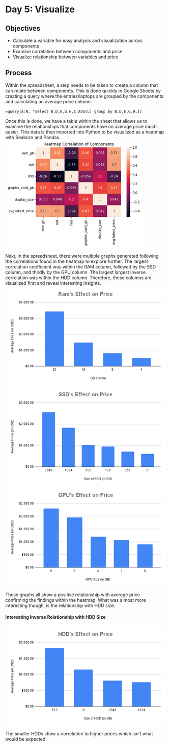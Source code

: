 # Day 5: Visualize
## Objectives
* Calculate a variable for easy analysis and visualization across components
* Examine correlation between components and price
* Visualize relationship between variables and price

## Process
Within the spreadsheet, a step needs to be taken to create a column that can relate between components. This is done quickly in Google Sheets by creating a query where the entries/laptops are grouped by the components and calculating an average price column.
```
=query(A:N, "select B,D,E,G,H,I,AVG(L) group by B,D,E,G,H,I)
```
Once this is done, we have a table within the sheet that allows us to examine the relationships that components have on average price much easier. This data is then imported into Python to be visualized as a heatmap with Seaborn and Pandas.
![Heatmap of Components vs. Average Price](https://github.com/jbean1597/PersonalPortfolio/blob/main/DataAnalytics/YearInCode/Week1/img/Corr_heatmap1.png)

Next, in the spreadsheet, there were multiple graphs generated following the correlations found in the heatmap to explore further. The largest correlation coefficient was within the RAM column, followed by the SSD column, and thirdly by the GPU column. The largest largest inverse correlation was within the HDD column. Therefore, these columns are visualized first and reveal interesting insights.
![RAM Size vs Average Price](https://github.com/jbean1597/PersonalPortfolio/blob/main/DataAnalytics/YearInCode/Week1/img/Ram's%20Effect%20on%20Price.png)
![SSD Size vs Average Price](https://github.com/jbean1597/PersonalPortfolio/blob/main/DataAnalytics/YearInCode/Week1/img/SSD's%20Effect%20on%20Price.png)
![GPU Size vs Average Price](https://github.com/jbean1597/PersonalPortfolio/blob/main/DataAnalytics/YearInCode/Week1/img/GPU's%20Effect%20on%20Price.png)

These graphs all show a positive relationship with average price - confirming the findings within the heatmap. What was almost more interesting though, is the relationship with HDD size.

#### Interesting Inverse Relationship with HDD Size
![HHD Size vs Average Price](https://github.com/jbean1597/PersonalPortfolio/blob/main/DataAnalytics/YearInCode/Week1/img/HDD's%20Effect%20on%20Price.png)

The smaller HDDs show a correlation to higher prices which isn't what would be expected. 


